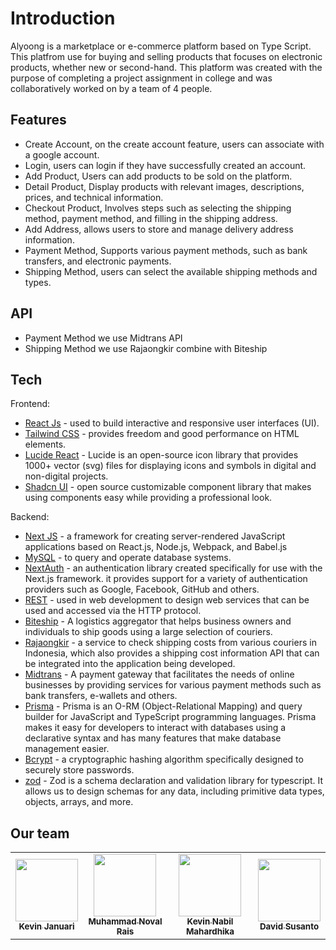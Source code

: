 # Introduction
Alyoong is a marketplace or e-commerce platform based on Type Script. This platfrom use for buying and selling products that focuses on electronic products, whether new or second-hand. This platform was created with the purpose of completing a project assignment in college and was collaboratively worked on by a team of 4 people.

## Features

- Create Account, on the create account feature, users can associate with a google account.
- Login, users can login if they have successfully created an account.
- Add Product, Users can add products to be sold on the platform.
- Detail Product, Display products with relevant images, descriptions, prices, and technical information.
- Checkout Product, Involves steps such as selecting the shipping method, payment method, and filling in the shipping address.
- Add Address, allows users to store and manage delivery address information.
- Payment Method, Supports various payment methods, such as bank transfers, and electronic payments.
- Shipping Method, users can select the available shipping methods and types.

## API
- Payment Method we use Midtrans API
- Shipping Method we use Rajaongkir combine with Biteship

## Tech

Frontend:
- [React Js](https://react.dev/) - used to build interactive and responsive user interfaces (UI).
- [Tailwind CSS](https://tailwindcss.com/) - provides freedom and good performance on HTML elements.
- [Lucide React](https://lucide.dev/) - Lucide is an open-source icon library that provides 1000+ vector (svg) files for displaying icons and symbols in digital and non-digital projects.
- [Shadcn UI](https://ui.shadcn.com/) - open source customizable component library that makes using components easy while providing a professional look.

Backend:
- [Next JS](https://nextjs.org/) - a framework for creating server-rendered JavaScript applications based on React.js, Node.js, Webpack, and Babel.js
- [MySQL](https://www.mysql.com/) - to query and operate database systems.
- [NextAuth](https://next-auth.js.org/) - an authentication library created specifically for use with the Next.js framework. it provides support for a variety of authentication providers such as Google, Facebook, GitHub and others.
- [REST](https://restfulapi.net/) - used in web development to design web services that can be used and accessed via the HTTP protocol.
- [Biteship](https://biteship.com/id) - A logistics aggregator that helps business owners and individuals to ship goods using a large selection of couriers.
- [Rajaongkir](https://rajaongkir.com/) - a service to check shipping costs from various couriers in Indonesia, which also provides a shipping cost information API that can be integrated into the application being developed.
- [Midtrans](https://midtrans.com/) - A payment gateway that facilitates the needs of online businesses by providing services for various payment methods such as bank transfers, e-wallets and others.
- [Prisma](https://www.prisma.io/) - Prisma is an O-RM (Object-Relational Mapping) and query builder for JavaScript and TypeScript programming languages. Prisma makes it easy for developers to interact with databases using a declarative syntax and has many features that make database management easier.
- [Bcrypt](https://bcrypt-generator.com/) - a cryptographic hashing algorithm specifically designed to securely store passwords.
- [zod](https://zod.dev/) - Zod is a schema declaration and validation library for typescript. It allows us to design schemas for any data, including primitive data types, objects, arrays, and more.

## Our team

<table>
  <tbody>
    <tr>
      <td align="center"><a href="https://github.com/kevinjanuary"><img src="https://avatars.githubusercontent.com/u/128971428?v=4?s=100" width="100px;" alt=""/><br /><sub><b>Kevin Januari</b></sub></a></td>
      <td align="center"><a href="https://github.com/rais2215"><img src="https://avatars.githubusercontent.com/u/129215713?v=4?s=100" width="100px;" alt=""/><br /><sub><b>Muhammad Noval Rais</b></sub></a></td>
      <td align="center"><a href="https://github.com/kvnnabil234"><img src="https://avatars.githubusercontent.com/u/129818966?v=4?s=100" width="100px;" alt=""/><br /><sub><b>Kevin Nabil Mahardhika</b></sub></a></td>
      <td align="center"><a href="https://github.com/DavidSsntt"><img src="https://avatars.githubusercontent.com/u/129818966?v=4?s=100" width="100px;" alt=""/><br /><sub><b>David Susanto</b></sub></a></td>
    </tr>
  </tbody>
</table>

